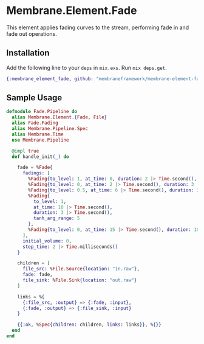 # Membrane.Element.Fade

This element applies fading curves to the stream, performing fade in and fade out operations.

## Installation

Add the following line to your `deps` in `mix.exs`.  Run `mix deps.get`.

```elixir
{:membrane_element_fade, github: "membraneframework/membrane-element-fade"}
```

## Sample Usage

```elixir
defmodule Fade.Pipeline do
  alias Membrane.Element.{Fade, File}
  alias Fade.Fading
  alias Membrane.Pipeline.Spec
  alias Membrane.Time
  use Membrane.Pipeline

  @impl true
  def handle_init(_) do

    fade = %Fade{
      fadings: [
        %Fading{to_level: 1, at_time: 0, duration: 2 |> Time.second(), tanh_arg_range: 0.5},
        %Fading{to_level: 0, at_time: 2 |> Time.second(), duration: 3 |> Time.second()},
        %Fading{to_level: 0.5, at_time: 6 |> Time.second(), duration: 3 |> Time.second()},
        %Fading{
          to_level: 1,
          at_time: 10 |> Time.second(),
          duration: 3 |> Time.second(),
          tanh_arg_range: 5
        },
        %Fading{to_level: 0, at_time: 15 |> Time.second(), duration: 10 |> Time.second()}
      ],
      initial_volume: 0,
      step_time: 2 |> Time.milliseconds()
    }

    children = [
      file_src: %File.Source{location: "in.raw"},
      fade: fade,
      file_sink: %File.Sink{location: "out.raw"}
    ]

    links = %{
      {:file_src, :output} => {:fade, :input},
      {:fade, :output} => {:file_sink, :input}
    }

    {{:ok, %Spec{children: children, links: links}}, %{}}
  end
end

```
